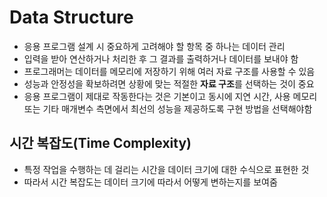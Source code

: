 # Data Structure
- 응용 프로그램 설계 시 중요하게 고려해야 할 항목 중 하나는 데이터 관리
- 입력을 받아 연산하거나 처리한 후 그 결과를 출력하거나 데이터를 보내야 함
- 프로그래머는 데이터를 메모리에 저장하기 위해 여러 자료 구조를 사용할 수 있음
- 성능과 안정성을 확보하려면 상황에 맞는 적절한 **자료 구조**를 선택하는 것이 중요 
- 응용 프로그램이 제대로 작동한다는 것은 기본이고 동시에 지연 시간, 사용 메모리 또는 기타 매개변수 측면에서 최선의 성능을 제공하도록 구현 방법을 선택해야함

## 시간 복잡도(Time Complexity)
- 특정 작업을 수행하는 데 걸리는 시간을 데이터 크기에 대한 수식으로 표현한 것
- 따라서 시간 복잡도는 데이터 크기에 따라서 어떻게 변하는지를 보여줌
